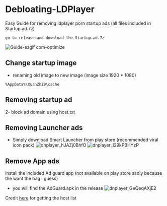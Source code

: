 # Debloating-LDPlayer	
Easy Guide for removing ldplayer porn startup ads (all files included in Startup.ad.7z)
``` 
go to release and download the Startup.ad.7z
```
![Guide-ezgif com-optimize]()
## Change startup image
- renaming old image to new image (image size 1920 * 1080)
```
%AppData%\XuanZhi9\cache
```
## Removing startup ad
2- block ad domain using host.txt
## Removing Launcher ads
- Simply download Smart Launcher from play store (recommended viral icon pack)
![dnplayer_hJAZj0BhfO](https://github.com/user-attachments/assets/9b7fd6ee-e6f3-4068-b0c4-4ff682be7816)
![dnplayer_l29kPBHYzP](https://github.com/user-attachments/assets/0bf943f2-22d0-4eaa-a5b6-1e65417210a8)
## Remove App ads
install the included Ad guard app (not available on play store sadly because the want the bag i guess)
- you will find the AdGuard.apk in the release
![dnplayer_GeQeqAXjE2](https://github.com/user-attachments/assets/89d3c6b2-5910-4bb3-b862-04f31d3662e8)

Credit [here](https://gist.github.com/TameemS/894cdb8adae1d6042a5f21c4e80bcd9e/) for getting the host list 



